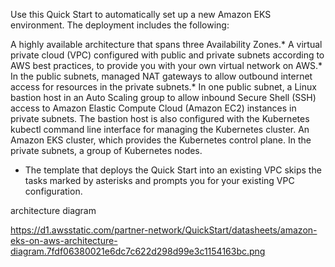 Use this Quick Start to automatically set up a new Amazon EKS environment. The deployment includes the following:

A highly available architecture that spans three Availability Zones.*
A virtual private cloud (VPC) configured with public and private subnets according to AWS best practices, to provide you with your own virtual network on AWS.*
In the public subnets, managed NAT gateways to allow outbound internet access for resources in the private subnets.*
In one public subnet, a Linux bastion host in an Auto Scaling group to allow inbound Secure Shell (SSH) access to Amazon Elastic Compute Cloud (Amazon EC2) instances in private subnets. The bastion host is also configured with the Kubernetes kubectl command line interface for managing the Kubernetes cluster.
An Amazon EKS cluster, which provides the Kubernetes control plane.
In the private subnets, a group of Kubernetes nodes.

*  The template that deploys the Quick Start into an existing VPC skips the tasks marked by asterisks and prompts you for your existing VPC configuration.

 architecture diagram
 
 <a> https://d1.awsstatic.com/partner-network/QuickStart/datasheets/amazon-eks-on-aws-architecture-diagram.7fdf06380021e6dc7c622d298d99e3c1154163bc.png </a>
